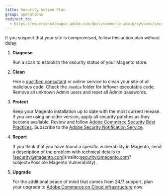 ```yaml
---
title: Security Action Plan
group: operations
redirect_to:
  - https://experienceleague.adobe.com/docs/commerce-admin/systems/security/security.html#security-action-plan
---
```


If you suspect that your site is compromised, follow this action plan without delay.

1. **Diagnose**

    Run a scan to establish the security status of your Magento store.

1. **Clean**

    Hire a [qualified consultant](https://solutionpartners.adobe.com/s/directory/) or online service to clean your site of all malicious code. Check the `/media` folder for leftover executable code. Remove all unknown Admin users and reset all Admin passwords.

1. **Protect**

    Keep your Magento installation up to date with the most current release. If you are using an older version, apply all security patches as they become available. Review and follow [Adobe Commerce Security Best Practices](https://www.adobe.com/content/dam/cc/en/trust-center/ungated/whitepapers/experience-cloud/adobe-commerce-best-practices-guide.pdf). Subscribe to the [Adobe Security Notification Service](https://www.adobe.com/subscription/adbeSecurityNotifications.html).

1. **Report**

    If you think that you have found a specific vulnerability in Magento, send a description of the problem with technical details to [security@magento.com](mailto:security@magento.com?subject=Possible Magento Vulnerability).

1. **Upgrade**

    For the additional peace of mind that comes from 24/7 support, plan your upgrade to [Adobe Commerce on Cloud infrastructure](https://business.adobe.com/products/magento/magento-commerce.html) now.
